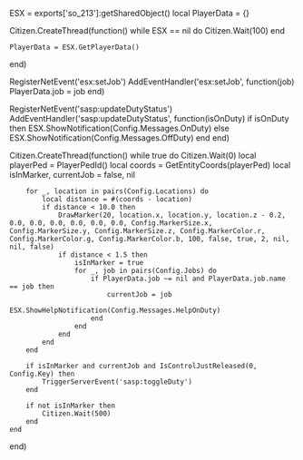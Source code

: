 ESX = exports['so_213']:getSharedObject()
local PlayerData = {}

Citizen.CreateThread(function()
    while ESX == nil do
        Citizen.Wait(100)
    end

    PlayerData = ESX.GetPlayerData()
end)

RegisterNetEvent('esx:setJob')
AddEventHandler('esx:setJob', function(job)
    PlayerData.job = job
end)

RegisterNetEvent('sasp:updateDutyStatus')
AddEventHandler('sasp:updateDutyStatus', function(isOnDuty)
    if isOnDuty then
        ESX.ShowNotification(Config.Messages.OnDuty)
    else
        ESX.ShowNotification(Config.Messages.OffDuty)
    end
end)

Citizen.CreateThread(function()
    while true do
        Citizen.Wait(0)
        local playerPed = PlayerPedId()
        local coords = GetEntityCoords(playerPed)
        local isInMarker, currentJob = false, nil

        for _, location in pairs(Config.Locations) do
            local distance = #(coords - location)
            if distance < 10.0 then
                DrawMarker(20, location.x, location.y, location.z - 0.2, 0.0, 0.0, 0.0, 0.0, 0.0, 0.0, Config.MarkerSize.x, Config.MarkerSize.y, Config.MarkerSize.z, Config.MarkerColor.r, Config.MarkerColor.g, Config.MarkerColor.b, 100, false, true, 2, nil, nil, false)
                if distance < 1.5 then
                    isInMarker = true
                    for _, job in pairs(Config.Jobs) do
                        if PlayerData.job ~= nil and PlayerData.job.name == job then
                            currentJob = job
                            ESX.ShowHelpNotification(Config.Messages.HelpOnDuty)
                        end
                    end
                end
            end
        end

        if isInMarker and currentJob and IsControlJustReleased(0, Config.Key) then
            TriggerServerEvent('sasp:toggleDuty')
        end

        if not isInMarker then
            Citizen.Wait(500)
        end
    end
end)
